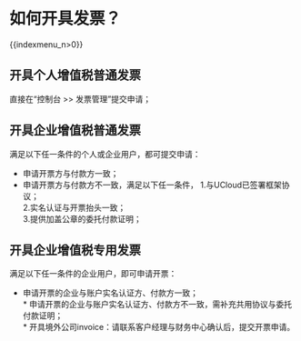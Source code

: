 # 如何开具发票？

{{indexmenu_n>0}}

## 开具个人增值税普通发票

直接在“控制台 \>\> 发票管理”提交申请；  

## 开具企业增值税普通发票

满足以下任一条件的个人或企业用户，都可提交申请：

  - 申请开票方与付款方一致；  
  - 申请开票方与付款方不一致，满足以下任一条件，
    1.与UCloud已签署框架协议；  
    2.实名认证与开票抬头一致；  
    3.提供加盖公章的委托付款证明；  
        
## 开具企业增值税专用发票

满足以下任一条件的企业用户，即可申请开票：

  - 申请开票的企业与账户实名认证方、付款方一致；  
    \* 申请开票的企业与账户实名认证方、付款方不一致，需补充共用协议与委托付款证明；  
    \* 开具境外公司invoice：请联系客户经理与财务中心确认后，提交开票申请。
